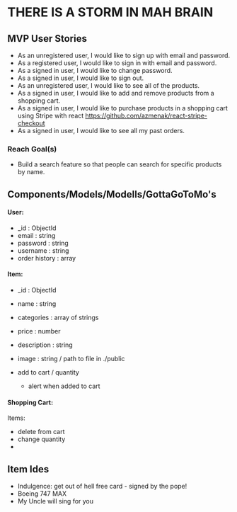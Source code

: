 # THERE IS A STORM IN MAH BRAIN

## MVP User Stories
- As an unregistered user, I would like to sign up with email and password.
- As a registered user, I would like to sign in with email and password.
- As a signed in user, I would like to change password.
- As a signed in user, I would like to sign out.
- As an unregistered user, I would like to see all of the products.
- As a signed in user, I would like to add and remove products from a shopping cart.
- As a signed in user, I would like to purchase products in a shopping cart using Stripe with react https://github.com/azmenak/react-stripe-checkout
- As a signed in user, I would like to see all my past orders.

### Reach Goal(s)
- Build a search feature so that people can search for specific products by name.

## Components/Models/Modells/GottaGoToMo's
#### User:
- _id : ObjectId
- email : string
- password : string
- username : string
- order history : array


#### Item:
- _id : ObjectId
- name : string
- categories : array of strings
- price : number
- description : string
- image : string / path to file in ./public

- add to cart / quantity
  - alert when added to cart

#### Shopping Cart:
Items:
- delete from cart
- change quantity
-


## Item Ides
- Indulgence: get out of hell free card - signed by the pope!
- Boeing 747 MAX
- My Uncle will sing for you
